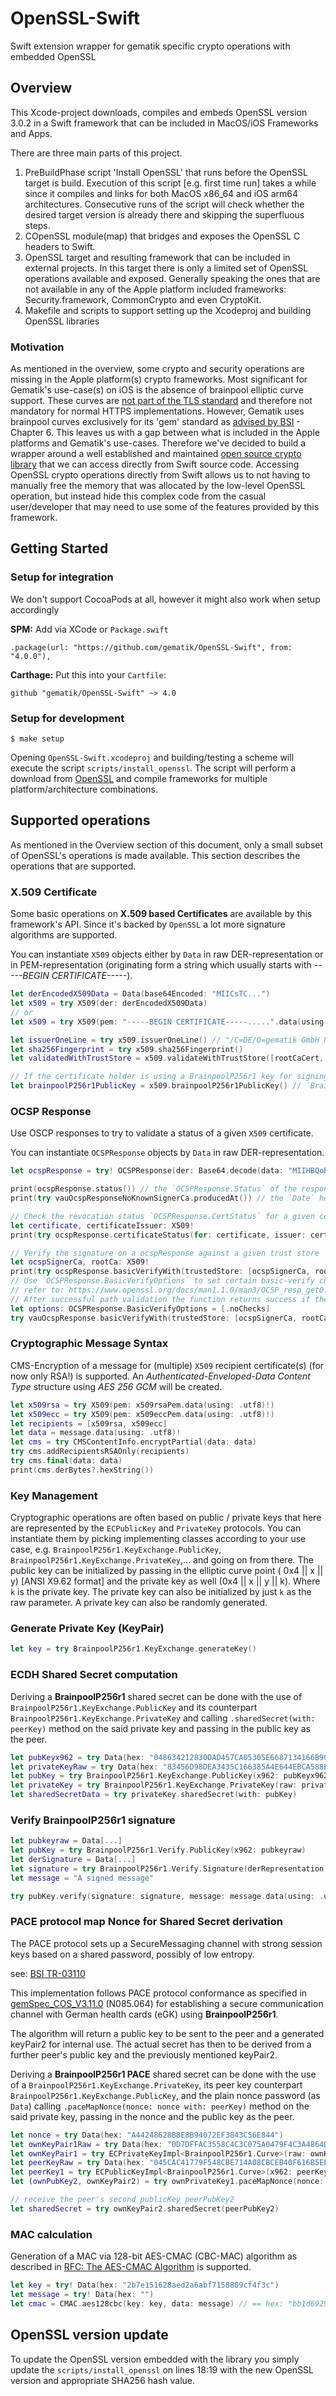 # OpenSSL-Swift

Swift extension wrapper for gematik specific crypto operations with embedded OpenSSL

## Overview

This Xcode-project downloads, compiles and embeds OpenSSL version 3.0.2 in a Swift framework that can be included
in MacOS/iOS Frameworks and Apps.

There are three main parts of this project.

1. PreBuildPhase script 'Install OpenSSL' that runs before the OpenSSL target is build.
   Execution of this script [e.g. first time run] takes a while since it compiles and links
   for both MacOS x86_64 and iOS arm64 architectures. Consecutive runs of the script will
   check whether the desired target version is already there and skipping the superfluous steps.
2. COpenSSL module(map) that bridges and exposes the OpenSSL C headers to Swift.
3. OpenSSL target and resulting framework that can be included in external projects.
   In this target there is only a limited set of OpenSSL operations available and exposed.
   Generally speaking the ones that are not available in any of the Apple platform included frameworks:
   Security.framework, CommonCrypto and even CryptoKit.
4. Makefile and scripts to support setting up the Xcodeproj and building OpenSSL libraries

### Motivation

As mentioned in the overview, some crypto and security operations are missing in the Apple platform(s)
crypto frameworks. Most significant for Gematik's use-case(s) on iOS is the absence of brainpool elliptic curve support.
These curves are [not part of the TLS standard](https://tools.ietf.org/html/rfc4492#section-5.1.1) and therefore not mandatory for normal HTTPS implementations.
However, Gematik uses brainpool curves exclusively for its 'gem' standard as [advised by BSI](https://www.bsi.bund.de/SharedDocs/Downloads/EN/BSI/Publications/TechGuidelines/TR03111/BSI-TR-03111_V-2-1_pdf.pd) - Chapter 6.
This leaves us with a gap between what is included in the Apple platforms and Gematik's use-cases.
Therefore we've decided to build a wrapper around a well established and maintained [open source crypto
library](https://github.com/openssl/openssl) that we can access directly from Swift source code.
Accessing OpenSSL crypto operations directly from Swift allows us to not having to manually free the
memory that was allocated by the low-level OpenSSL operation, but instead hide this complex code from
the casual user/developer that may need to use some of the features provided by this framework.

## Getting Started

### Setup for integration

We don't support CocoaPods at all, however it might also work when setup accordingly

**SPM:** Add via XCode or `Package.swift`

```
.package(url: "https://github.com/gematik/OpenSSL-Swift", from: "4.0.0"),
```

 **Carthage:** Put this into your `Cartfile`:

```
github "gematik/OpenSSL-Swift" ~> 4.0
```

### Setup for development


```shell script
$ make setup
```

Opening `OpenSSL-Swift.xcodeproj` and building/testing a scheme will execute the script `scripts/install_openssl`. The script will perform a download from [OpenSSL](https://www.openssl.org/) and compile frameworks for multiple platform/architecture combinations.

## Supported operations

As mentioned in the Overview section of this document, only a small subset of OpenSSL's operations is made available.
This section describes the operations that are supported.

### X.509 Certificate

Some basic operations on **X.509 based Certificates** are available by this framework's API. Since it's
backed by `OpenSSL` a lot more signature algorithms are supported.

You can instantiate `X509` objects either by `Data` in raw DER-representation or in PEM-representation
(originating form a string which usually starts with *-----BEGIN CERTIFICATE-----*).

```swift
let derEncodedX509Data = Data(base64Encoded: "MIICsTC...")
let x509 = try X509(der: derEncodedX509Data)   
// or
let x509 = try X509(pem: "-----BEGIN CERTIFICATE-----.....".data(using: .ascii))

let issuerOneLine = try x509.issuerOneLine() // "/C=DE/O=gematik GmbH NOT-VALID/OU=Komponenten-CA der Telematikinfrastruktur/CN=GEM.KOMP-CA10 TEST-ONLY"
let sha256Fingerprint = try x509.sha256Fingerprint()
let validatedWithTrustStore = x509.validateWithTrustStore([rootCaCert, otherCaCert])

// If the certificate holder is using a BrainpoolP256r1 key for signing, you can retrieve the public counterpart conveniently
let brainpoolP256r1PublicKey = x509.brainpoolP256r1PublicKey() // `BrainpoolP256r1.Verify.PublicKey?`
```

### OCSP Response

Use OSCP responses to try to validate a status of a given `X509` certificate. 

You can instantiate `OCSPResponse` objects by `Data` in raw DER-representation.

```swift
let ocspResponse = try! OCSPResponse(der: Base64.decode(data: "MIIHBQoBAKCCBv4wggb6Bgkr..."))

print(ocspResponse.status()) // the `OCSPResponse.Status` of the response itself, e.g. .successful, .tryLater ...
print(try vauOcspResponseNoKnownSignerCa.producedAt()) // the `Date` held in the `producedAt` field of the response 

// Check the revocation status `OCSPResponse.CertStatus` for a given certificate with a ocspResponse.
let certificate, certificateIssuer: X509!
print(try ocspResponse.certificateStatus(for: certificate, issuer: certificateIssuer)) // .good, .revoked ...

// Verify the signature on a ocspResponse against a given trust store
let ocspSignerCa, rootCa: X509!
print(try ocspResponse.basicVerifyWith(trustedStore: [ocspSignerCa, rootCa])) // true, false
// Use `OCSPResponse.BasicVerifyOptions` to set certain basic-verify check flags 
// refer to: https://www.openssl.org/docs/man1.1.0/man3/OCSP_resp_get0.html -> OCSP_basic_verify()
// After successful path validation the function returns success if the OCSP_NOCHECKS flag is set.
let options: OCSPResponse.BasicVerifyOptions = [.noChecks]
try vauOcspResponse.basicVerifyWith(trustedStore: [ocspSignerCa, rootCa], options: options)
```

### Cryptographic Message Syntax

CMS-Encryption of a message for (multiple) `X509` recipient certificate(s) (for now only RSA!) is supported. An *Authenticated-Enveloped-Data Content Type* structure using *AES 256 GCM* will be created.

```swift
let x509rsa = try X509(pem: x509rsaPem.data(using: .utf8)!)
let x509ecc = try X509(pem: x509eccPem.data(using: .utf8)!)
let recipients = [x509rsa, x509ecc]
let data = message.data(using: .utf8)!
let cms = try CMSContentInfo.encryptPartial(data: data)
try cms.addRecipientsRSAOnly(recipients)
try cms.final(data: data)
print(cms.derBytes?.hexString())
```

### Key Management

Cryptographic operations are often based on public / private keys that here are represented by the
`ECPublicKey` and `PrivateKey` protocols.
You can instantiate them by picking implementing classes according to your use case,
e.g. `BrainpoolP256r1.KeyExchange.PublicKey`, `BrainpoolP256r1.KeyExchange.PrivateKey`,... and going on from there.
The public key can be initialized by passing in the elliptic curve point ( 0x4 || x || y) [ANSI X9.62 format] and the
private key as well (0x4 || x || y || k). Where `k` is the private key. The private key can also be initialized by
just `k` as the raw parameter.
A private key can also be randomly generated.

### Generate Private Key (KeyPair)

```swift
let key = try BrainpoolP256r1.KeyExchange.generateKey()
```

### ECDH Shared Secret computation

Deriving a **BrainpoolP256r1** shared secret can be done with the use of `BrainpoolP256r1.KeyExchange.PublicKey` and its
counterpart `BrainpoolP256r1.KeyExchange.PrivateKey` and calling `.sharedSecret(with: peerKey)` method on the said
private key and passing in the public key as the peer.

```swift
let pubKeyx962 = try Data(hex: "048634212830DAD457CA05305E6687134166B9C21A65FFEBF555F4E75DFB04888866E4B6843624CBDA43C97EA89968BC41FD53576F82C03EFA7D601B9FACAC2B29")
let privateKeyRaw = try Data(hex: "83456D98DEA3435C166385A4E644EBCA588E8A0AA7C811F51FCC736368630206")
let pubKey = try BrainpoolP256r1.KeyExchange.PublicKey(x962: pubKeyx962)
let privateKey = try BrainpoolP256r1.KeyExchange.PrivateKey(raw: privateKeyRaw)
let sharedSecretData = try privateKey.sharedSecret(with: pubKey)
```

### Verify BrainpoolP256r1 signature

```swift
let pubkeyraw = Data[...]
let pubKey = try BrainpoolP256r1.Verify.PublicKey(x962: pubkeyraw)
let derSignature = Data[...]
let signature = try BrainpoolP256r1.Verify.Signature(derRepresentation: derSignature)
let message = "A signed message"

try pubKey.verify(signature: signature, message: message.data(using: .utf8)!)
```

### PACE protocol map Nonce for Shared Secret derivation

The PACE protocol sets up a SecureMessaging channel with strong session keys based on a shared password,
possibly of low entropy.

see: [BSI TR-03110](https://www.bsi.bund.de/EN/Publications/TechnicalGuidelines/TR03110/BSITR03110.html)

This implementation follows PACE protocol conformance as specified in
[gemSpec_COS_V3.11.0](https://www.vesta-gematik.de/standard/formhandler/64/gemSpec_COS_V3_10_0.pdf) (N085.064)
for establishing a secure communication channel with German health cards (eGK) using **BrainpoolP256r1**.

The algorithm will return a public key to be sent to the peer and a generated keyPair2 for internal use.
The actual secret has then to be derived from a further peer's public key and the previously mentioned keyPair2.

Deriving a **BrainpoolP256r1 PACE** shared secret can be done with the use of a
`BrainpoolP256r1.KeyExchange.PrivateKey`, its peer key counterpart `BrainpoolP256r1.KeyExchange.PublicKey`,
and the plain nonce password (as `Data`) calling `.paceMapNonce(nonce: nonce with: peerKey)` method on the said
private key, passing in the nonce and the public key as the peer.

```swift
let nonce = try Data(hex: "A44248628B8E8B94072EF3843C56E844")
let ownKeyPair1Raw = try Data(hex: "0D7DFFAC3558C4C3C075A0479F4C3A4864DBD8E686CDB154DD0BDD0BA7CE4D51")
let ownKeyPair1 = try ECPrivateKeyImpl<BrainpoolP256r1.Curve>(raw: ownKeyPair1Raw)
let peerKeyRaw = try Data(hex: "045CAC41779F548CBE714A08CBCEB40F616B5EFDD59DD3345802027DCB0C3FB02B20DC7A458B7744102DE98D350D4399FEC0F8CC5CCE50317A2CEE3CB418A4DA41")
let peerKey1 = try ECPublicKeyImpl<BrainpoolP256r1.Curve>(x962: peerKeyRaw)
let (ownPubKey2, ownKeyPair2) = try ownPrivateKey1.paceMapNonce(nonce: nonce, peerKey1: peerKey1)

// receive the peer's second publicKey peerPubKey2
let sharedSecret = try ownKeyPair2.sharedSecret(peerPubKey2)
```

### MAC calculation

Generation of a MAC via 128-bit AES-CMAC (CBC-MAC) algorithm as described in 
[RFC: The AES-CMAC Algorithm](https://tools.ietf.org/html/rfc4493) is supported.

```swift
let key = try! Data(hex: "2b7e151628aed2a6abf7158809cf4f3c")
let message = try! Data(hex: "")
let cmac = CMAC.aes128cbc(key: key, data: message) // == hex: "bb1d6929e95937287fa37d129b756746"
```

## OpenSSL version update

To update the OpenSSL version embedded with the library you simply update the `scripts/install_openssl` on lines 18:19
with the new OpenSSL version and appropriate SHA256 hash value.